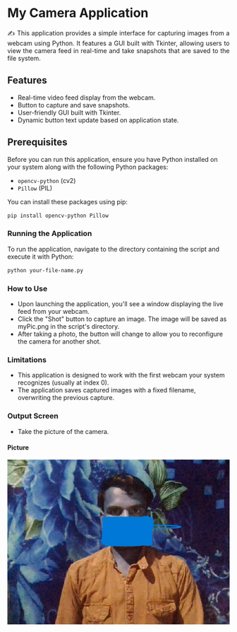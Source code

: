 # My Camera Application

<p align="justify">✍ This application provides a simple interface for capturing images from a webcam using Python. It features a GUI built with Tkinter, allowing users to view the camera feed in real-time and take snapshots that are saved to the file system.</p>

## Features
- Real-time video feed display from the webcam.
- Button to capture and save snapshots.
- User-friendly GUI built with Tkinter.
- Dynamic button text update based on application state.

## Prerequisites

Before you can run this application, ensure you have Python installed on your system along with the following Python packages:

- `opencv-python` (cv2)
- `Pillow` (PIL)

You can install these packages using pip:

```bash
pip install opencv-python Pillow
```

### Running the Application
To run the application, navigate to the directory containing the script and execute it with Python:

``` bash
python your-file-name.py
```

### How to Use
- Upon launching the application, you'll see a window displaying the live feed from your webcam.
- Click the "Shot" button to capture an image. The image will be saved as myPic.png in the script's directory.
- After taking a photo, the button will change to allow you to reconfigure the camera for another shot.

### Limitations
- This application is designed to work with the first webcam your system recognizes (usually at index 0).
- The application saves captured images with a fixed filename, overwriting the previous capture.

### Output Screen
- Take the picture of the camera.
#### Picture
  ![picture](myPic.png)